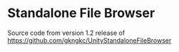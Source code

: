 ﻿# Standalone File Browser
Source code from version 1.2 release of https://github.com/gkngkc/UnityStandaloneFileBrowser